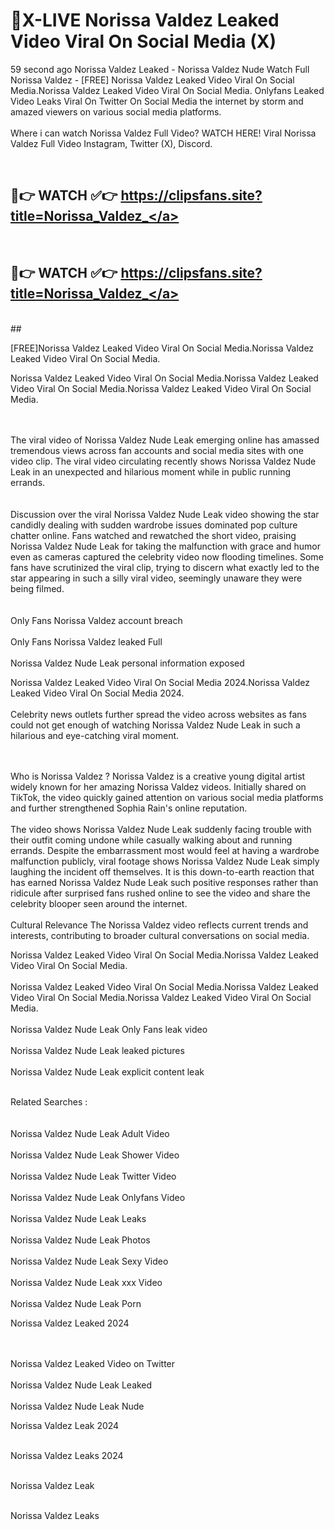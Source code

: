 # 🔴X-LIVE Norissa Valdez  Leaked Video Viral On Social Media (X)<br>


59 second ago Norissa Valdez  Leaked  - Norissa Valdez  Nude  Watch Full Norissa Valdez  - [FREE] Norissa Valdez  Leaked Video Viral On Social Media.Norissa Valdez  Leaked Video Viral On Social Media.   Onlyfans Leaked Video Leaks Viral On Twitter On Social Media the internet by storm and amazed viewers on various social media platforms. <br><br>
Where i can watch Norissa Valdez  Full Video? WATCH HERE! Viral Norissa Valdez  Full Video Instagram, Twitter (X), Discord. <br>


 <br>

##  🔴👉 WATCH ✅👉  <a href="https://clipsfans.site?title=Norissa_Valdez_&ref=git">https://clipsfans.site?title=Norissa_Valdez_</a> <br>
  <br>

##  🔴👉 WATCH ✅👉  <a href="https://clipsfans.site?title=Norissa_Valdez_&ref=git">https://clipsfans.site?title=Norissa_Valdez_</a> <br>
  <br>
  ##



[FREE]Norissa Valdez  Leaked Video Viral On Social Media.Norissa Valdez  Leaked Video Viral On Social Media. <br>

Norissa Valdez  Leaked Video Viral On Social Media.Norissa Valdez  Leaked Video Viral On Social Media.Norissa Valdez  Leaked Video Viral On Social Media. <br>


  <br>

  <br>
The viral video of Norissa Valdez  Nude Leak emerging online has amassed tremendous views across fan accounts and social media sites with one video clip. The viral video circulating recently shows Norissa Valdez  Nude Leak in an unexpected and hilarious moment while in public running errands.<br>
<br>


<br>
Discussion over the viral Norissa Valdez  Nude Leak video showing the star candidly dealing with sudden wardrobe issues dominated pop culture chatter online. Fans watched and rewatched the short video, praising Norissa Valdez  Nude Leak for taking the malfunction with grace and humor even as cameras captured the celebrity video now flooding timelines. Some fans have scrutinized the viral clip, trying to discern what exactly led to the star appearing in such a silly viral video, seemingly unaware they were being filmed.<br>
<br>
<br> 
Only Fans Norissa Valdez  account breach<br>
<br>
Only Fans Norissa Valdez  leaked Full <br>
<br>
Norissa Valdez  Nude Leak personal information exposed<br>

Norissa Valdez  Leaked Video Viral On Social Media 2024.Norissa Valdez  Leaked Video Viral On Social Media 2024. <br>
<br>
Celebrity news outlets further spread the video across websites as fans could not get enough of watching Norissa Valdez  Nude Leak in such a hilarious and eye-catching viral moment.<br>
<br>

<br>
Who is Norissa Valdez ? Norissa Valdez  is a creative young digital artist widely known for her amazing Norissa Valdez  videos. Initially shared on TikTok, the video quickly gained attention on various social media platforms and further strengthened Sophia Rain's online reputation.<br>
<br>
The video shows Norissa Valdez  Nude Leak suddenly facing trouble with their outfit coming undone while casually walking about and running errands. Despite the embarrassment most would feel at having a wardrobe malfunction publicly, viral footage shows Norissa Valdez  Nude Leak simply laughing the incident off themselves. It is this down-to-earth reaction that has earned Norissa Valdez  Nude Leak such positive responses rather than ridicule after surprised fans rushed online to see the video and share the celebrity blooper seen around the internet.<br>
<br>
Cultural Relevance The Norissa Valdez  video reflects current trends and interests, contributing to broader cultural conversations on social media.<br>

Norissa Valdez  Leaked Video Viral On Social Media.Norissa Valdez  Leaked Video Viral On Social Media.<br>
<br>
Norissa Valdez  Leaked Video Viral On Social Media.Norissa Valdez  Leaked Video Viral On Social Media.Norissa Valdez  Leaked Video Viral On Social Media.<br>
<br>
Norissa Valdez  Nude Leak Only Fans leak video<br>
<br>
Norissa Valdez  Nude Leak leaked pictures<br>
<br>
Norissa Valdez  Nude Leak explicit content leak<br>


<br>
Related Searches :<br>
<br>

<br>
Norissa Valdez  Nude Leak Adult Video<br>
<br>
Norissa Valdez  Nude Leak Shower Video<br>
<br>
Norissa Valdez  Nude Leak Twitter Video<br>
<br>
Norissa Valdez  Nude Leak Onlyfans Video<br>
<br>
Norissa Valdez  Nude Leak Leaks<br>
<br>
Norissa Valdez  Nude Leak Photos<br>

<br>
Norissa Valdez  Nude Leak Sexy Video<br>
<br>
Norissa Valdez  Nude Leak xxx Video<br>
<br>
Norissa Valdez  Nude Leak Porn<br>

Norissa Valdez   Leaked 2024 <br> <br>
<br>

Norissa Valdez  Leaked Video on Twitter <br>
<br>
Norissa Valdez  Nude Leak Leaked<br>
<br>
Norissa Valdez  Nude Leak Nude<br>


Norissa Valdez   Leak 2024 <br> <br>



Norissa Valdez   Leaks 2024 <br> <br>



 
Norissa Valdez   Leak<br> <br>



Norissa Valdez   Leaks<br> <br>





</p>




 



</p>










